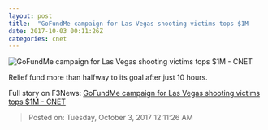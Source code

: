 ```yaml
---
layout: post
title:  "GoFundMe campaign for Las Vegas shooting victims tops $1M     - CNET"
date: 2017-10-03 00:11:26Z
categories: cnet
---
```


![GoFundMe campaign for Las Vegas shooting victims tops $1M     - CNET](https://cnet2.cbsistatic.com/img/QSHqN3q99EYKYbWIe80dEvlXVyM=/670x503/2017/10/02/4d08e40a-f578-4d8a-9d62-82f1bc29221e/gettyimages-856713086.jpg)

Relief fund more than halfway to its goal after just 10 hours.


Full story on F3News: [GoFundMe campaign for Las Vegas shooting victims tops $1M     - CNET](http://www.f3nws.com/n/xAnbK)

> Posted on: Tuesday, October 3, 2017 12:11:26 AM
